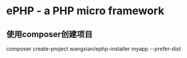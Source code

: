 # ePHP - a PHP micro framework

## 使用composer创建项目
composer create-project wangxian/ephp-installer myapp --prefer-dist
